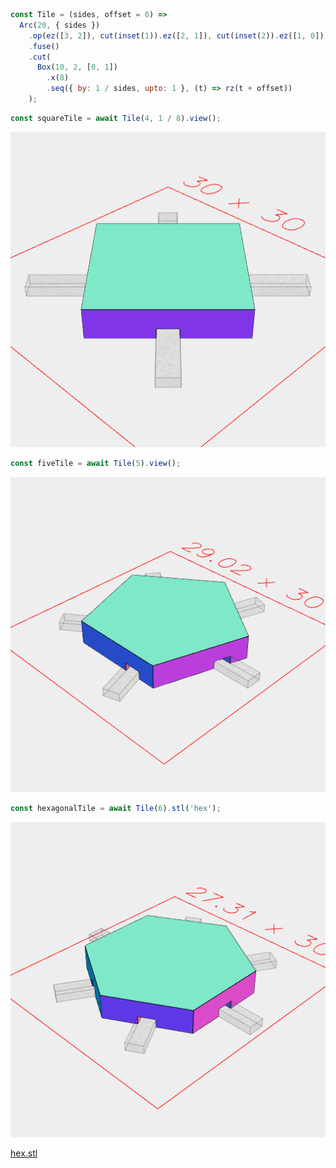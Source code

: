 ```JavaScript
const Tile = (sides, offset = 0) =>
  Arc(20, { sides })
    .op(ez([3, 2]), cut(inset(1)).ez([2, 1]), cut(inset(2)).ez([1, 0]))
    .fuse()
    .cut(
      Box(10, 2, [0, 1])
        .x(8)
        .seq({ by: 1 / sides, upto: 1 }, (t) => rz(t + offset))
    );
```

```JavaScript
const squareTile = await Tile(4, 1 / 8).view();
```

![Image](map.md.squareTile.png)

```JavaScript
const fiveTile = await Tile(5).view();
```

![Image](map.md.fiveTile.png)

```JavaScript
const hexagonalTile = await Tile(6).stl('hex');
```

![Image](map.md.hexagonalTile_hex.png)

[hex.stl](map.hex.stl)
